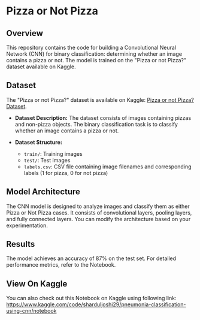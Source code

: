 # Pizza or Not Pizza

## Overview

This repository contains the code for building a Convolutional Neural Network (CNN) for binary classification: determining whether an image contains a pizza or not. The model is trained on the "Pizza or not Pizza?" dataset available on Kaggle.

## Dataset

The "Pizza or not Pizza?" dataset is available on Kaggle: [Pizza or not Pizza? Dataset](https://www.kaggle.com/example/pizza-or-not-pizza).

- **Dataset Description:** The dataset consists of images containing pizzas and non-pizza objects. The binary classification task is to classify whether an image contains a pizza or not.

- **Dataset Structure:**
  - `train/`: Training images
  - `test/`: Test images
  - `labels.csv`: CSV file containing image filenames and corresponding labels (1 for pizza, 0 for not pizza)


## Model Architecture

The CNN model is designed to analyze images and classify them as either Pizza or Not Pizza cases. It consists of convolutional layers, pooling layers, and fully connected layers. You can modify the architecture based on your experimentation.

## Results
The model achieves an accuracy of 87% on the test set. For detailed performance metrics, refer to the Notebook.

## View On Kaggle
You can also check out this Notebook on Kaggle using following link:
https://www.kaggle.com/code/sharduljoshi29/pneumonia-classification-using-cnn/notebook
